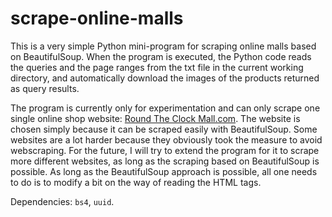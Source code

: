 # scrape-online-malls

This is a very simple Python mini-program for scraping online malls based on BeautifulSoup. When the program is executed, the Python code reads the queries and the page ranges from the txt file in the current working directory, and automatically download the images of the products returned as query results.

The program is currently only for experimentation and can only scrape one single online shop website: [Round The Clock Mall.com](https://www.roundtheclockmall.com/). The website is chosen simply because it can be scraped easily with BeautifulSoup. Some websites are a lot harder because they obviously took the measure to avoid webscraping. For the future, I will try to extend the program for it to scrape more different websites, as long as the scraping based on BeautifulSoup is possible. As long as the BeautifulSoup approach is possible, all one needs to do is to modify a bit on the way of reading the HTML tags. 

Dependencies: `bs4`, `uuid`. 

